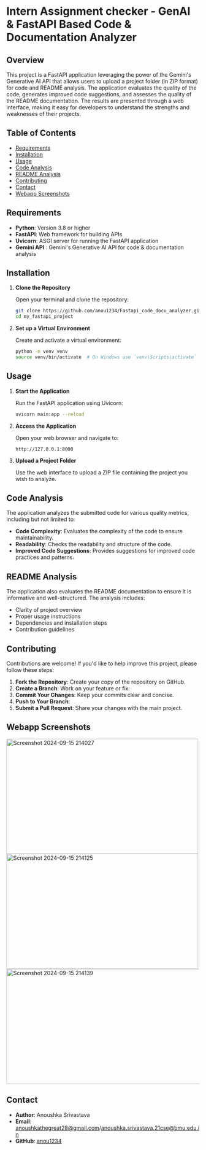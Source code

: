 # Intern Assignment checker - GenAI & FastAPI Based Code & Documentation Analyzer

## Overview

This project is a FastAPI application leveraging the power of the Gemini's Generative AI API that allows users to upload a project folder (in ZIP format) for code and README analysis. The application evaluates the quality of the code, generates improved code suggestions, and assesses the quality of the README documentation. The results are presented through a web interface, making it easy for developers to understand the strengths and weaknesses of their projects.

## Table of Contents

- [Requirements](#requirements)
- [Installation](#installation)
- [Usage](#usage)
- [Code Analysis](#code-analysis)
- [README Analysis](#readme-analysis)
- [Contributing](#contributing)
- [Contact](#contact)
- [Webapp Screenshots](#webapp-screenshots)

## Requirements 

- **Python**: Version 3.8 or higher
- **FastAPI**: Web framework for building APIs
- **Uvicorn**: ASGI server for running the FastAPI application
- **Gemini API** : Gemini's Generative AI API for code & documentation analysis

## Installation

1. **Clone the Repository**

   Open your terminal and clone the repository:

   ```bash
   git clone https://github.com/anou1234/Fastapi_code_docu_analyzer.git
   cd my_fastapi_project
   ```

2. **Set up a Virtual Environment**

   Create and activate a virtual environment:

   ```bash
   python -m venv venv
   source venv/bin/activate  # On Windows use `venv\Scripts\activate`
   ```



## Usage

1. **Start the Application**

   Run the FastAPI application using Uvicorn:

   ```bash
   uvicorn main:app --reload
   ```

2. **Access the Application**

   Open your web browser and navigate to:

   ```
   http://127.0.0.1:8000
   ```

3. **Upload a Project Folder**

   Use the web interface to upload a ZIP file containing the project you wish to analyze.

## Code Analysis

The application analyzes the submitted code for various quality metrics, including but not limited to:

- **Code Complexity**: Evaluates the complexity of the code to ensure maintainability.
- **Readability**: Checks the readability and structure of the code.
- **Improved Code Suggestions**: Provides suggestions for improved code practices and patterns.

## README Analysis

The application also evaluates the README documentation to ensure it is informative and well-structured. The analysis includes:

- Clarity of project overview
- Proper usage instructions
- Dependencies and installation steps
- Contribution guidelines

## Contributing

Contributions are welcome! If you'd like to help improve this project, please follow these steps:

1. **Fork the Repository**: Create your copy of the repository on GitHub.
2. **Create a Branch**: Work on your feature or fix:
3. **Commit Your Changes**: Keep your commits clear and concise.
4. **Push to Your Branch**: 
5. **Submit a Pull Request**: Share your changes with the main project.
## Webapp Screenshots
<img src="https://github.com/user-attachments/assets/eb0ef7d7-7423-4912-a897-b8e6046f5941" alt="Screenshot 2024-09-15 214027" width="500" height="300">
<img src="https://github.com/user-attachments/assets/d006fd9c-f31d-496c-ab7a-23e7886748d9" alt="Screenshot 2024-09-15 214125" width="500" height="300">
<img src="https://github.com/user-attachments/assets/7e4f24b0-48ee-49ac-83ce-4619b6546340" alt="Screenshot 2024-09-15 214139" width="600" height="300">

## Contact

- **Author**: Anoushka Srivastava
- **Email**: anoushkathegreat28@gmail.com/anoushka.srivastava.21cse@bmu.edu.in
- **GitHub**: [anou1234](https://github.com/anou1234)
